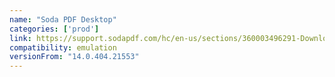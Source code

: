 ```yaml
---
name: "Soda PDF Desktop"
categories: ['prod']
link: https://support.sodapdf.com/hc/en-us/sections/360003496291-Download-Install
compatibility: emulation
versionFrom: "14.0.404.21553"
---
```


